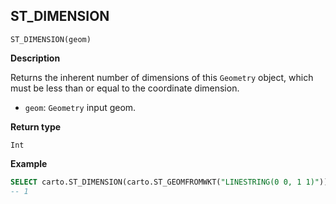 ## ST_DIMENSION

```sql:signature
ST_DIMENSION(geom)
```

**Description**

Returns the inherent number of dimensions of this `Geometry` object, which must be less than or equal to the coordinate dimension.

* `geom`: `Geometry` input geom.

**Return type**

`Int`

**Example**

```sql
SELECT carto.ST_DIMENSION(carto.ST_GEOMFROMWKT("LINESTRING(0 0, 1 1)"));
-- 1
```
